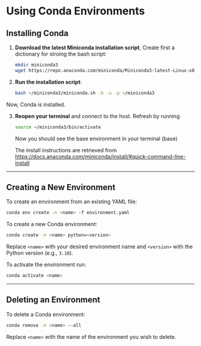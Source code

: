 # Using Conda Environments

## Installing Conda
1. **Download the latest Miniconda installation script**, Create first a dictionary for stroing the bash script:
   ```bash
   mkdir miniconda3
   wget https://repo.anaconda.com/miniconda/Miniconda3-latest-Linux-x86_64.sh -O ~/miniconda3/miniconda.sh
   ```
2. **Run the installation script**:
   ```bash
   bash ~/miniconda3/miniconda.sh -b -u -p ~/miniconda3


Now, Conda is installed.

3. **Reopen your terminal** and connect to the host. Refresh by running
   ```bash
   source ~/miniconda3/bin/activate
   ```
   Now you should see the base environment in your terminal (base)

   The install instructions are retrieved from https://docs.anaconda.com/miniconda/install/#quick-command-line-install
---

## Creating a New Environment

To create an environment from an existing YAML file:

```bash
conda env create -n <name> -f environment.yaml
```

To create a new Conda environment:
```bash
conda create -n <name> python=<version>
```
Replace `<name>` with your desired environment name and `<version>` with the Python version (e.g., `3.10`).

To activate the environment run:
```bash
conda activate <name>
```

---

## Deleting an Environment
To delete a Conda environment:
```bash
conda remove -n <name> --all
```
Replace `<name>` with the name of the environment you wish to delete.

